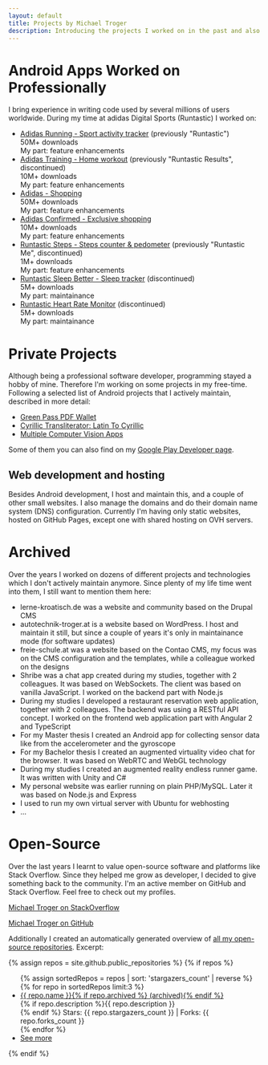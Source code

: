 ```yaml
---
layout: default
title: Projects by Michael Troger
description: Introducing the projects I worked on in the past and also an overview about ongoing ones.
---
```

# Android Apps Worked on Professionally
I bring experience in writing code used by several millions of users worldwide. During my time at adidas Digital Sports (Runtastic) I worked on:
* [Adidas Running - Sport activity tracker](https://play.google.com/store/apps/details?id=com.runtastic.android) (previously "Runtastic")\
  50M+ downloads\
  My part: feature enhancements
* [Adidas Training - Home workout](https://web.archive.org/web/20231020104742/http://play.google.com/store/apps/details?id=com.runtastic.android.results.lite) (previously "Runtastic Results", discontinued)\
  10M+ downloads\
  My part: feature enhancements
* [Adidas - Shopping](https://play.google.com/store/apps/details?id=com.adidas.app)\
  50M+ downloads\
  My part: feature enhancements
* [Adidas Confirmed - Exclusive shopping](https://play.google.com/store/apps/details?id=com.adidas.confirmed.app)\
  10M+ downloads\
  My part: feature enhancements
* [Runtastic Steps - Steps counter & pedometer](https://web.archive.org/web/20190418173635/https://play.google.com/store/apps/details?id=com.runtastic.android.me.lite) (previously "Runtastic Me", discontinued)\
  1M+ downloads\
  My part: feature enhancements
* [Runtastic Sleep Better - Sleep tracker](https://web.archive.org/web/20240102165257/https://play.google.com/store/apps/details?id=com.runtastic.android.sleepbetter.lite) (discontinued)\
  5M+ downloads\
  My part: maintainance
* [Runtastic Heart Rate Monitor](https://web.archive.org/web/20171226114912/https://play.google.com/store/apps/details?id=com.runtastic.android.heartrate.lite) (discontinued)\
  5M+ downloads\
  My part: maintainance

# Private Projects
Although being a professional software developer, programming stayed a hobby of mine. Therefore I'm working on some projects in my free-time.
Following a selected list of Android projects that I actively maintain, described in more detail:

* [Green Pass PDF Wallet](/greenpass)
* [Cyrillic Transliterator: Latin To Cyrillic](/latintocyrillic)
* [Multiple Computer Vision Apps](/computervision)

Some of them you can also find on my [Google Play Developer page](https://play.google.com/store/apps/developer?id=Michael+Troger).

## Web development and hosting
Besides Android development, I host and maintain this, and a couple of other small websites. 
I also manage the domains and do their domain name system (DNS) configuration.
Currently I'm having only static websites, hosted on GitHub Pages, except one with shared hosting on OVH servers.

# Archived
Over the years I worked on dozens of different projects and technologies which I don't actively maintain anymore.
Since plenty of my life time went into them, I still want to mention them here:

* lerne-kroatisch.de was a website and community based on the Drupal CMS
* autotechnik-troger.at is a website based on WordPress. I host and maintain it still, 
  but since a couple of years it's only in maintainance mode (for software updates)
* freie-schule.at was a website based on the Contao CMS, my focus was on the CMS configuration and the templates, while a colleague worked on the designs
* Shribe was a chat app created during my studies, together with 2 colleagues. It was based on WebSockets. The client was based on vanilla JavaScript. I worked on the backend part with Node.js
* During my studies I developed a restaurant reservation web application, together with 2 colleagues. The backend was using a RESTful API concept. I worked on the frontend web application part with Angular 2 and TypeScript
* For my Master thesis I created an Android app for collecting sensor data like from the accelerometer and the gyroscope
* For my Bachelor thesis I created an augmented virtuality video chat for the browser. It was based on WebRTC and WebGL technology
* During my studies I created an augmented reality endless runner game. It was written with Unity and C#
* My personal website was earlier running on plain PHP/MySQL. Later it was based on Node.js and Express
* I used to run my own virtual server with Ubuntu for webhosting
* ...

# Open-Source
Over the last years I learnt to value open-source software and platforms like Stack Overflow. 
Since they helped me grow as developer, I decided to give something back to the community.
I'm an active member on GitHub and Stack Overflow. Feel free to check out my profiles.

[Michael Troger on StackOverflow](https://stackoverflow.com/users/5155371/michael-troger)

[Michael Troger on GitHub](https://github.com/michaeltroger)

Additionally I created an automatically generated overview of [all my open-source repositories](/repositories). Excerpt:

{% assign repos = site.github.public_repositories %}
{% if repos %}
<ul>
  {% assign sortedRepos = repos | sort: 'stargazers_count' | reverse %}
  {% for repo in sortedRepos limit:3 %}
    <li>
       <a href="{{ repo.html_url }}">{{ repo.name }}{% if repo.archived %} (archived){% endif %}</a><br>
        {% if repo.description %}{{ repo.description }}<br>{% endif %}  
        Stars: {{ repo.stargazers_count }} | Forks: {{ repo.forks_count }}
    </li>
  {% endfor %}
    <li><a href="/repositories">See more</a></li>
</ul>
{% endif %}
